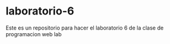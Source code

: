 # laboratorio-6
Este es un repositorio para hacer el laboratorio 6 de la clase de programacion web lab
